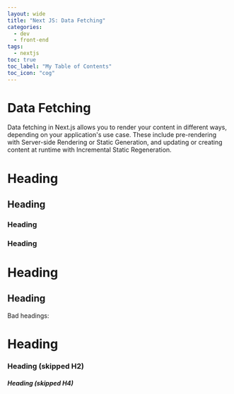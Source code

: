 ```yaml
---
layout: wide
title: "Next JS: Data Fetching"
categories:
  - dev 
  - front-end
tags:
  - nextjs
toc: true
toc_label: "My Table of Contents"
toc_icon: "cog"
---
```


# Data Fetching

Data fetching in Next.js allows you to render your content in different ways, depending on your application's use case. 
These include pre-rendering with Server-side Rendering or Static Generation, and updating or creating content at runtime with Incremental Static Regeneration.

# Heading
## Heading
### Heading
### Heading
# Heading
## Heading

Bad headings:

# Heading
### Heading (skipped H2)
##### Heading (skipped H4)